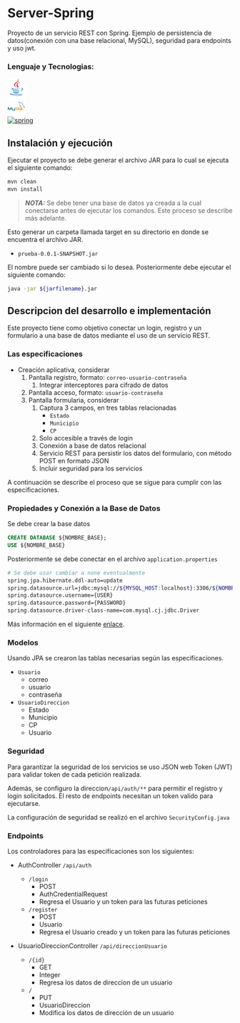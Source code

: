 # Server-Spring

Proyecto de un servicio REST con Spring. Ejemplo de persistencia de datos(conexión con una base relacional, MySQL), seguridad para endpoints y uso jwt.

<h3 align="left">Lenguaje y Tecnologias:</h3>
<p align="left"> 
    <a href="https://www.java.com" target="_blank" rel="noreferrer"> <img src="https://raw.githubusercontent.com/devicons/devicon/master/icons/java/java-original.svg" alt="java" width="40" height="40"/> </a> 
    <Br/>
    <a href="https://www.mysql.com/" target="_blank" rel="noreferrer"> <img src="https://raw.githubusercontent.com/devicons/devicon/master/icons/mysql/mysql-original-wordmark.svg" alt="mysql" width="40" height="40"/> </a> 
    <Br/>
    <a href="https://spring.io/" target="_blank" rel="noreferrer"> <img src="https://www.vectorlogo.zone/logos/springio/springio-icon.svg" alt="spring" width="40" height="40"/> </a> 
</p>

## Instalación y ejecución

Ejecutar el proyecto se debe generar el archivo JAR para lo cual se ejecuta el siguiente comando:

```bash
mvn clean
mvn install
```

> **_NOTA:_** Se debe tener una base de datos ya creada a la cual conectarse antes de ejecutar los comandos. Este proceso se describe más adelante.

Esto generar un carpeta llamada target en su directorio en donde se encuentra el archivo JAR.

-   `prueba-0.0.1-SNAPSHOT.jar`

El nombre puede ser cambiado si lo desea. Posteriormente debe ejecutar el siguiente comando:

```bash
java -jar ${jarfilename}.jar
```

## Descripcion del desarrollo e implementación

Este proyecto tiene como objetivo conectar un login, registro y un formulario a una base de datos mediante el uso de un servicio REST.

### Las especificaciones

-   Creación aplicativa, considerar
    1. Pantalla registro, formato: `correo-usuario-contraseña`
        1. Integrar interceptores para cifrado de datos
    2. Pantalla acceso, formato: `usuario-contraseña`
    3. Pantalla formularia, considerar
        1. Captura 3 campos, en tres tablas relacionadas
            - `Estado`
            - `Municipio`
            - `CP`
        2. Solo accesible a través de login
        3. Conexión a base de datos relacional
        4. Servicio REST para persistir los datos del formulario, con método POST en formato JSON
        5. Incluir seguridad para los servicios

A continuación se describe el proceso que se sigue para cumplir con las especificaciones.

### Propiedades y Conexión a la Base de Datos

Se debe crear la base datos

```SQL
CREATE DATABASE ${NOMBRE_BASE};
USE ${NOMBRE_BASE}
```

Posteriormente se debe conectar en el archivo `application.properties`

```BASH
# Se debe usar cambiar a none eventualmente
spring.jpa.hibernate.ddl-auto=update
spring.datasource.url=jdbc:mysql://${MYSQL_HOST:localhost}:3306/${NOMBRE_BASE}
spring.datasource.username={USER}
spring.datasource.password={PASSWORD}
spring.datasource.driver-class-name=com.mysql.cj.jdbc.Driver
```

Más información en el siguiente [enlace](https://spring.io/guides/gs/accessing-data-mysql/).

### Modelos

Usando JPA se crearon las tablas necesarias según las especificaciones.

-   `Usuario`
    -   correo
    -   usuario
    -   contraseña
-   `UsuarioDireccion`
    -   Estado
    -   Municipio
    -   CP
    -   Usuario

### Seguridad

Para garantizar la seguridad de los servicios se uso JSON web Token (JWT) para validar token de cada petición realizada.

Además, se configuro la direccion`/api/auth/**` para permitir el registro y login solicitados. El resto de endpoints necesitan un token valido para ejecutarse.

La configuración de seguridad se realizó en el archivo `SecurityConfig.java`

### Endpoints

Los controladores para las especificaciones son los siguientes:

-   AuthController `/api/auth`

    -   `/login`
        -   POST
        -   AuthCredentialRequest
        -   Regresa el Usuario y un token para las futuras peticiones
    -   `/register`
        -   POST
        -   Usuario
        -   Regresa el Usuario creado y un token para las futuras peticiones

-   UsuarioDireccionController `/api/direccionUsuario`
    -   `/{id}`
        -   GET
        -   Integer
        -   Regresa los datos de direccion de un usuario
    -   `/`
        -   PUT
        -   UsuarioDireccion
        -   Modifica los datos de dirección de un usuario
